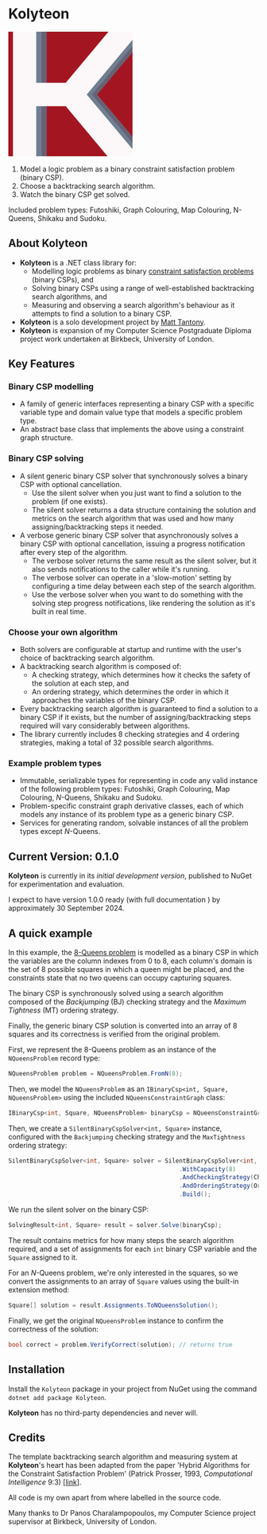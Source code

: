# Kolyteon

![Kolyteon icon](https://raw.githubusercontent.com/MattSortsThings/kolyteon/main/assets/kolyteon_icon_250x250.png)

1. Model a logic problem as a binary constraint satisfaction problem (binary CSP).
2. Choose a backtracking search algorithm.
3. Watch the binary CSP get solved.

Included problem types: Futoshiki, Graph Colouring, Map Colouring, N-Queens, Shikaku and Sudoku.

## About Kolyteon

- **Kolyteon** is a .NET class library for:
  - Modelling logic problems as binary [constraint satisfaction problems](https://en.wikipedia.org/wiki/Constraint_satisfaction_problem) (binary CSPs), and
  - Solving binary CSPs using a range of well-established backtracking search algorithms, and
  - Measuring and observing a search algorithm's behaviour as it attempts to find a solution to a binary CSP.
- **Kolyteon** is a solo development project by [Matt Tantony](https://gravatar.com/observant47fd9c748b).
- **Kolyteon** is expansion of my Computer Science Postgraduate Diploma project work undertaken at Birkbeck, University of London.

## Key Features

### Binary CSP modelling

- A family of generic interfaces representing a binary CSP with a specific variable type and domain value type that models a specific problem type.
- An abstract base class that implements the above using a constraint graph structure.

### Binary CSP solving

- A silent generic binary CSP solver that synchronously solves a binary CSP with optional cancellation.
  - Use the silent solver when you just want to find a solution to the problem (if one exists).
  - The silent solver returns a data structure containing the solution and metrics on the search algorithm that was used and how many assigning/backtracking steps it needed.
- A verbose generic binary CSP solver that asynchronously solves a binary CSP with optional cancellation, issuing a progress notification after every step of the algorithm.
  - The verbose solver returns the same result as the silent solver, but it also sends notifications to the caller while it's running.
  - The verbose solver can operate in a 'slow-motion' setting by configuring a time delay between each step of the search algorithm.
  - Use the verbose solver when you want to do something with the solving step progress notifications, like rendering the solution as it's built in real time.

### Choose your own algorithm

- Both solvers are configurable at startup and runtime with the user's choice of backtracking search algorithm.
- A backtracking search algorithm is composed of:
  - A checking strategy, which determines how it checks the safety of the solution at each step, and
  - An ordering strategy, which determines the order in which it approaches the variables of the binary CSP.
- Every backtracking search algorithm is guaranteed to find a solution to a binary CSP if it exists, but the number of assigning/backtracking steps required will vary considerably between algorithms.
- The library currently includes 8 checking strategies and 4 ordering strategies, making a total of 32 possible search algorithms.

### Example problem types

- Immutable, serializable types for representing in code any valid instance of the following problem types: Futoshiki, Graph Colouring, Map Colouring, *N*-Queens, Shikaku and Sudoku.
- Problem-specific constraint graph derivative classes, each of which models any instance of its problem type as a generic binary CSP.
- Services for generating random, solvable instances of all the problem types except *N*-Queens.

## Current Version: 0.1.0

**Kolyteon** is currently in its *initial development version*, published to NuGet for experimentation and evaluation.

I expect to have version 1.0.0 ready (with full documentation ) by approximately 30 September 2024.

## A quick example

In this example, the [8-Queens problem](https://en.wikipedia.org/wiki/Eight_queens_puzzle) is modelled as a binary CSP in which the variables are the column indexes from 0 to 8, each column's domain is the set of 8 possible squares in which a queen might be placed, and the constraints state that no two queens can occupy capturing squares.

The binary CSP is synchronously solved using a search algorithm composed of the *Backjumping* (BJ) checking strategy and the *Maximum Tightness* (MT) ordering strategy.

Finally, the generic binary CSP solution is converted into an array of 8 squares and its correctness is verified from the original problem.

First, we represent the 8-Queens problem as an instance of the `NQueensProblem` record type:

```csharp
NQueensProblem problem = NQueensProblem.FromN(8);
```

Then, we model the `NQueensProblem` as an `IBinaryCsp<int, Square, NQueensProblem>` using the included `NQueensConstraintGraph` class:

```csharp
IBinaryCsp<int, Square, NQueensProblem> binaryCsp = NQueensConstraintGraph.ModellingProblem(problem);
```

Then, we create a `SilentBinaryCspSolver<int, Square>` instance, configured with the `Backjumping` checking strategy and the `MaxTightness` ordering strategy:

```csharp
SilentBinaryCspSolver<int, Square> solver = SilentBinaryCspSolver<int, Square>.Create()
                                                .WithCapacity(8)
                                                .AndCheckingStrategy(CheckingStrategy.Backjumping)
                                                .AndOrderingStrategy(OrderingStrategy.MaxTightness)
                                                .Build();
```

We run the silent solver on the binary CSP:

```csharp
SolvingResult<int, Square> result = solver.Solve(binaryCsp);
```

The result contains metrics for how many steps the search algorithm required, and a set of assignments for each `int` binary CSP variable and the `Square` assigned to it.

For an *N*-Queens problem, we're only interested in the squares, so we convert the assignments to an array of `Square` values using the built-in extension method:

```csharp
Square[] solution = result.Assignments.ToNQueensSolution();
```

Finally, we get the original `NQueensProblem` instance to confirm the correctness of the solution:

```csharp
bool correct = problem.VerifyCorrect(solution); // returns true
```

## Installation

Install the `Kolyteon` package in your project from NuGet using the command `dotnet add package Kolyteon`.

**Kolyteon** has no third-party dependencies and never will.

## Credits

The template backtracking search algorithm and measuring system at **Kolyteon**'s heart has been adapted from the paper 'Hybrid Algorithms for the Constraint Satisfaction Problem' (Patrick Prosser, 1993, *Computational Intelligence* 9:3) \[[link](https://cse.unl.edu/~choueiry/Documents/Hybrid-Prosser.pdf)\].

All code is my own apart from where labelled in the source code.

Many thanks to Dr Panos Charalampopoulos, my Computer Science project supervisor at Birkbeck, University of London.
